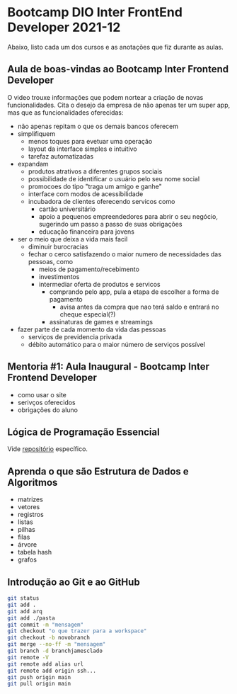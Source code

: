 # Bootcamp DIO Inter FrontEnd Developer 2021-12 

Abaixo, listo cada um dos cursos e as anotações que fiz durante as aulas.

## Aula de boas-vindas ao Bootcamp Inter Frontend Developer

O video trouxe informações que podem nortear a criação de novas funcionalidades. Cita o desejo da empresa de não apenas ter um super app, mas que as funcionalidades oferecidas:

- não apenas repitam o que os demais bancos oferecem
- simplifiquem
  - menos toques para evetuar uma operação
  - layout da interface simples e intuitivo
  - tarefaz automatizadas
- expandam
  - produtos atrativos a diferentes grupos sociais
  - possibilidade de identificar o usuário pelo seu nome social
  - promocoes do tipo "traga um amigo e ganhe"
  - interface com modos de acessibilidade
  - incubadora de clientes oferecendo servicos como 
    - cartão universitário
    - apoio a pequenos empreendedores para abrir o seu negócio, sugerindo um passo a passo de suas obrigações
    - educação financeira para jovens
- ser o meio que deixa a vida mais facil
  - diminuir burocracias
  - fechar o cerco satisfazendo o maior numero de necessidades das pessoas, como
    - meios de pagamento/recebimento
    - investimentos
    - intermediar oferta de produtos e servicos
      - comprando pelo app, pula a etapa de escolher a forma de pagamento
        - avisa antes da compra que nao terá saldo e entrará no cheque especial(?)
      - assinaturas de games e streamings
- fazer parte de cada momento da vida das pessoas
  - serviços de previdencia privada
  - débito automático para o maior número de serviços possível

## Mentoria #1: Aula Inaugural - Bootcamp Inter Frontend Developer

- como usar o site
- serivços oferecidos
- obrigações do aluno

## Lógica de Programação Essencial

Vide [repositório](https://github.com/ricardobianchin/Logica-Progr-Exercicios) específico. 

## Aprenda o que são Estrutura de Dados e Algoritmos

- matrizes
- vetores
- registros
- listas
- pilhas
- filas
- árvore
- tabela hash 
- grafos

## Introdução ao Git e ao GitHub
```bash
git status
git add .
git add arq
git add ./pasta
git commit -m "mensagem"
git checkout "o que trazer para a workspace"
git checkout -b novobranch
git merge --no-ff -m "mensagem"
git branch -d branchjamesclado
git remote -V
git remote add alias url
git remote add origin ssh...
git push origin main
git pull origin main
```
